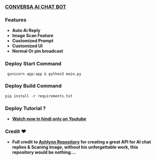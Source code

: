 ### [CONVERSA AI CHAT BOT](https://telegram.me/conversaaibot)

### Features 
- **Auto Ai Reply**
- **Image Scan Feature**
- **Customized Prompt**
- **Customized UI**
- **Normal Or pin broadcast**

### Deploy Start Command 
```
 gunicorn app:app & python3 main.py
```
### Deploy Build Command 
```
pip install -r requirements.txt
```

### Deploy Tutorial ?
- **[Watch now in hindi only on Youtube](https://youtu.be/NOO7XVqIHmk)**

### Credit ❤️
- **Full credit to [Ashlynn Repository](http://github.com/Itz-Ashlynn) for creating a great API for AI chat replies & Scaning Image, without his unforgettable work, this repository would be nothing....**

